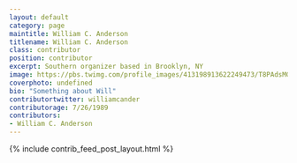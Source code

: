 ```yaml
---
layout: default
category: page
maintitle: William C. Anderson
titlename: William C. Anderson
class: contributor
position: contributor
excerpt: Southern organizer based in Brooklyn, NY
image: https://pbs.twimg.com/profile_images/413198913622249473/T8PAdsMG.jpeg
coverphoto: undefined
bio: "Something about Will"
contributortwitter: williamcander
contributorage: 7/26/1989
contributors: 
- William C. Anderson
---
```

{% include contrib_feed_post_layout.html %}
